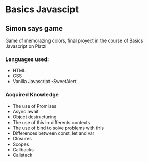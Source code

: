# Basics Javascipt 

## Simon says game

Game of memorazing colors, final proyect in the course of Basics Javascript on Platzi 
### Lenguages used:
- HTML
- CSS
- Vanilla Javascript
 -SweetAlert

### Acquired Knowledge 
- The use of Promises 
- Async await
- Object destructuring
- The use of this in differents contexts 
- The use of bind to solve problems with this
- Differences between const, let and var
- Closures
- Scopes
- Callbacks 
- Callstack


